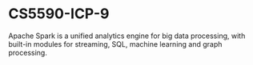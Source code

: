 # CS5590-ICP-9
Apache Spark is a unified analytics engine for big data processing, with built-in modules for streaming, SQL, machine learning and graph processing.
